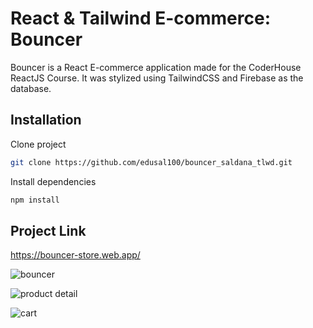 # React & Tailwind E-commerce: Bouncer

Bouncer is a React E-commerce application made for the CoderHouse ReactJS Course.
It was stylized using TailwindCSS and Firebase as the database.

## Installation

Clone project

```bash
git clone https://github.com/edusal100/bouncer_saldana_tlwd.git
```

Install dependencies

```bash
npm install
```

## Project Link

https://bouncer-store.web.app/

![bouncer](https://github.com/edusal100/bouncer_saldana_tlwd/assets/5882499/02129d06-b51a-4751-877f-196f7b8ff870)

![product detail](https://github.com/edusal100/bouncer_saldana_tlwd/assets/5882499/7bd75ccc-4f7b-4394-b572-7b51b92da325)

![cart](https://github.com/edusal100/bouncer_saldana_tlwd/assets/5882499/8743df40-db2b-4a31-9f54-1c163b279cab)

